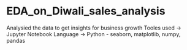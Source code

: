 # EDA_on_Diwali_sales_analysis
Analysied the data to get insights for business growth 
Tooles used -> Jupyter Notebook
Language -> Python - seaborn, matplotlib, numpy, pandas

